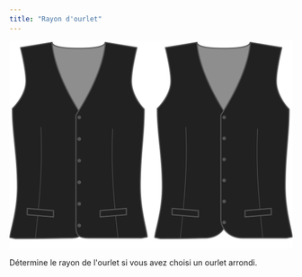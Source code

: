 ```yaml
---
title: "Rayon d'ourlet"
---
```


![Rayon d'ourlet](hemradius.svg)

Détermine le rayon de l'ourlet si vous avez choisi un ourlet arrondi.




